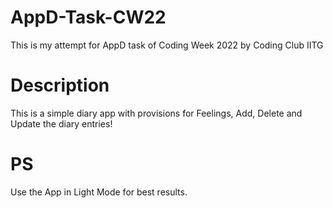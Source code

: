 # AppD-Task-CW22
This is my attempt for AppD task of Coding Week 2022 by Coding Club IITG

# Description
This is a simple diary app with provisions for Feelings, Add, Delete and Update the diary entries! 

# PS
Use the App in Light Mode for best results.

